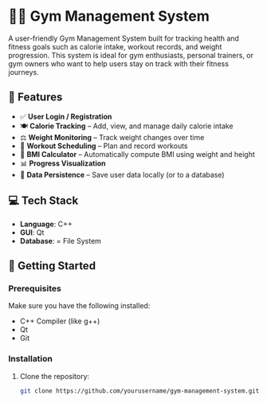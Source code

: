 # 🏋️‍♂️ Gym Management System

A user-friendly Gym Management System built for tracking health and fitness goals such as calorie intake, workout records, and weight progression. This system is ideal for gym enthusiasts, personal trainers, or gym owners who want to help users stay on track with their fitness journeys.

## 📌 Features

- ✅ **User Login / Registration**
- 🍽️ **Calorie Tracking** – Add, view, and manage daily calorie intake
- ⚖️ **Weight Monitoring** – Track weight changes over time
- 📝 **Workout Scheduling** – Plan and record workouts
- 🧮 **BMI Calculator** – Automatically compute BMI using weight and height
- 📊 **Progress Visualization** 
- 💾 **Data Persistence** – Save user data locally (or to a database)

## 💻 Tech Stack

- **Language**: C++ 
- **GUI**: Qt 
- **Database**: = File System 

## 🚀 Getting Started

### Prerequisites

Make sure you have the following installed:

- C++ Compiler (like g++)
- Qt 
- Git

### Installation

1. Clone the repository:
   ```bash
   git clone https://github.com/yourusername/gym-management-system.git


